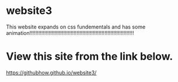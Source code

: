# website3
This website expands on css fundementals and has some animation!!!!!!!!!!!!!!!!!!!!!!!!!!!!!!!!!!!!!!!!!!!!!!!!!!!!!!!!!!!!!!!!!!!!!!!
# View this site from the link below.
https://githubhow.github.io/website3/